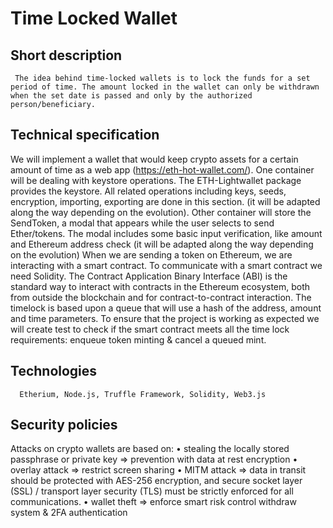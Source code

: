 # Time Locked Wallet

## Short description

     The idea behind time-locked wallets is to lock the funds for a set period of time. The amount locked in the wallet can only be withdrawn when the set date is passed and only by the authorized person/beneficiary.
     
## Technical specification

We will implement a wallet that would keep crypto assets for a certain amount of time as a web app (https://eth-hot-wallet.com/).
     One container will be dealing with keystore operations. The ETH-Lightwallet package provides the keystore. All related operations including keys, seeds, encryption, importing, exporting are done in this section. (it will be adapted along the way depending on the evolution).
     Other container will store the SendToken, a modal that appears while the user selects to send Ether/tokens. The modal includes some basic input verification, like amount and Ethereum address check (it will be adapted along the way depending on the evolution)
     When we are sending a token on Ethereum, we are interacting with a smart contract. To communicate with a smart contract we need Solidity. The Contract Application Binary Interface (ABI) is the standard way to interact with contracts in the Ethereum ecosystem, both from outside the blockchain and for contract-to-contract interaction.
The timelock is based upon a queue that will use a hash of the address, amount and time parameters.
To ensure that the project is working  as expected we will create test to check if the smart contract meets all the time lock requirements: enqueue token minting & cancel a queued mint. 

## Technologies
      Etherium, Node.js, Truffle Framework, Solidity, Web3.js
 
## Security policies

Attacks on crypto wallets are based on:
•	stealing the locally stored passphrase or private key ⇒ prevention with data at rest encryption
•	overlay attack ⇒ restrict screen sharing
•	MITM attack ⇒ data in transit should be protected with AES-256 encryption, and secure socket layer (SSL) / transport layer security (TLS) must be strictly enforced for all communications.
•	wallet theft ⇒ enforce smart risk control withdraw system & 2FA authentication

